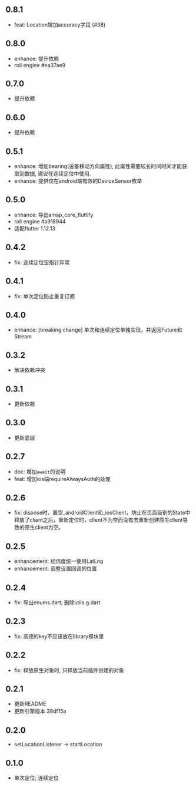 ## 0.8.1
- feat: Location增加accuracy字段 (#38)

## 0.8.0
- enhance: 提升依赖
- roll engine #ea37ae9

## 0.7.0
- 提升依赖

## 0.6.0
- 提升依赖

## 0.5.1
- enhance: 增加bearing(设备移动方向属性), 此属性需要较长时间时间才能获取到数据, 建议在连续定位中使用.
- enhance: 提供仅在android端有效的DeviceSensor枚举

## 0.5.0
- enhance: 导出amap_core_fluttify
- roll engine #a918944
- 适配flutter 1.12.13

## 0.4.2
- fix: 连续定位空指针异常

## 0.4.1
- fix: 单次定位防止重复订阅

## 0.4.0
- enhance: [breaking change] 单次和连续定位单独实现，并返回Future和Stream

## 0.3.2
- 解决依赖冲突

## 0.3.1
- 更新依赖

## 0.3.0
- 更新底层

## 0.2.7
- doc: 增加`await`的说明
- feat: 增加ios端requireAlwaysAuth的处理

## 0.2.6
- fix: dispose时，置空_androidClient和_iosClient，防止在页面级别的State中释放了client之后，重新定位时，client不为空而没有去重新创建原生client导致的原生client为空。

## 0.2.5
- enhancement: 经纬度统一使用LatLng
- enhancement: 调整设置回调的位置

## 0.2.4
- fix: 导出enums.dart; 删除utils.g.dart

## 0.2.3
- fix: 高德的key不应该放在library模块里

## 0.2.2
- fix: 释放原生对象时, 只释放当前插件创建的对象

## 0.2.1
- 更新README
- 更新引擎版本 38df15a

## 0.2.0
- setLocationListener -> startLocation

## 0.1.0
- 单次定位; 连续定位
